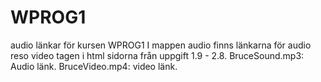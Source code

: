 # WPROG1
audio länkar för kursen WPROG1
I mappen audio finns länkarna för audio reso video tagen i html sidorna från uppgift 1.9 - 2.8.
BruceSound.mp3: Audio länk.
BruceVideo.mp4: video länk.
